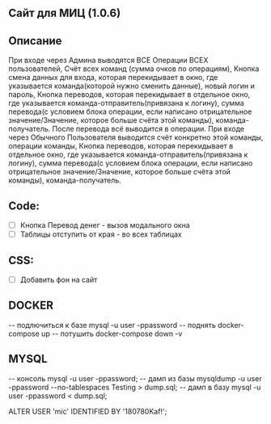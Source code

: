 ##  Сайт для МИЦ (1.0.6)


## Описание
При входе через Админа выводятся ВСЕ Операции ВСЕХ пользователей, Счёт всех команд (сумма очков по операциям), Кнопка смена данных для входа, которая перекидывает в окно, где указывается команда(которой нужно сменить данные), новый логин и пароль, Кнопка переводов, которая перекидывает в отдельное окно, где указывается команда-отправитель(привязана к логину), сумма перевода(с условием блока операции, если написано отрицательное значение/Значение, которое больше счёта этой команды), команда-получатель. После перевода всё выводится в операции. 
При входе через Обычного Пользователя выводится счёт конкретно этой команды, операции команды, Кнопка переводов, которая перекидывает в отдельное окно, где указывается команда-отправитель(привязана к логину), сумма перевода(с условием блока операции, если написано отрицательное значение/Значение, которое больше счёта этой команды), команда-получатель.


## Code:
- [ ] Кнопка Перевод денег - вызов модального окна
- [ ] Таблицы отступить от края - во всех таблицах
## CSS:
- [ ] Добавить фон на сайт


## DOCKER
-- подлючиться к базе
mysql -u user -ppassword
-- поднять
docker-compose up
-- потушить
docker-compose down -v

## MYSQL
-- консоль
mysql -u user -ppassword;
-- дамп из базы
mysqldump -u user -ppassword --no-tablespaces Testing > dump.sql;
-- дамп в базу
mysql -u user -ppassword < dump.sql;


ALTER USER 'mic' IDENTIFIED BY '180780Kaf!';